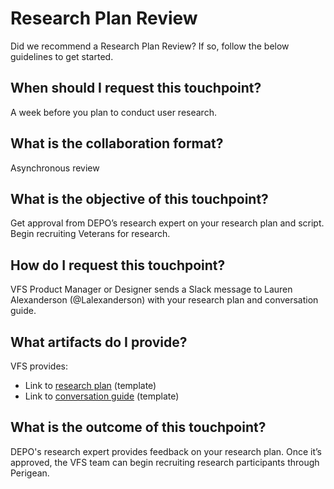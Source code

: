 # Research Plan Review
Did we recommend a Research Plan Review? If so, follow the below guidelines to get started.

## When should I request this touchpoint?
A week before you plan to conduct user research.

## What is the collaboration format?
Asynchronous review

## What is the objective of this touchpoint?
Get approval from DEPO’s research expert on your research plan and script. Begin recruiting Veterans for research.

## How do I request this touchpoint?
VFS Product Manager or Designer sends a Slack message to Lauren Alexanderson (@Lalexanderson) with your research plan and conversation guide.

## What artifacts do I provide?
VFS provides:
- Link to [research plan](https://github.com/department-of-veterans-affairs/va.gov-team/blob/master/platform/research/research-plan-template.md) (template)
- Link to [conversation guide](https://github.com/department-of-veterans-affairs/va.gov-team/blob/master/platform/research/planning/conversation-guide-template.md) (template)

## What is the outcome of this touchpoint?
DEPO's research expert provides feedback on your research plan. Once it’s approved, the VFS team can begin recruiting research participants through Perigean.
